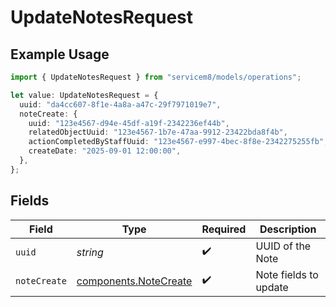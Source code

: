 # UpdateNotesRequest

## Example Usage

```typescript
import { UpdateNotesRequest } from "servicem8/models/operations";

let value: UpdateNotesRequest = {
  uuid: "da4cc607-8f1e-4a8a-a47c-29f7971019e7",
  noteCreate: {
    uuid: "123e4567-d94e-45df-a19f-2342236ef44b",
    relatedObjectUuid: "123e4567-1b7e-47aa-9912-23422bda8f4b",
    actionCompletedByStaffUuid: "123e4567-e997-4bec-8f8e-2342275255fb",
    createDate: "2025-09-01 12:00:00",
  },
};
```

## Fields

| Field                                                          | Type                                                           | Required                                                       | Description                                                    |
| -------------------------------------------------------------- | -------------------------------------------------------------- | -------------------------------------------------------------- | -------------------------------------------------------------- |
| `uuid`                                                         | *string*                                                       | :heavy_check_mark:                                             | UUID of the Note                                               |
| `noteCreate`                                                   | [components.NoteCreate](../../models/components/notecreate.md) | :heavy_check_mark:                                             | Note fields to update                                          |